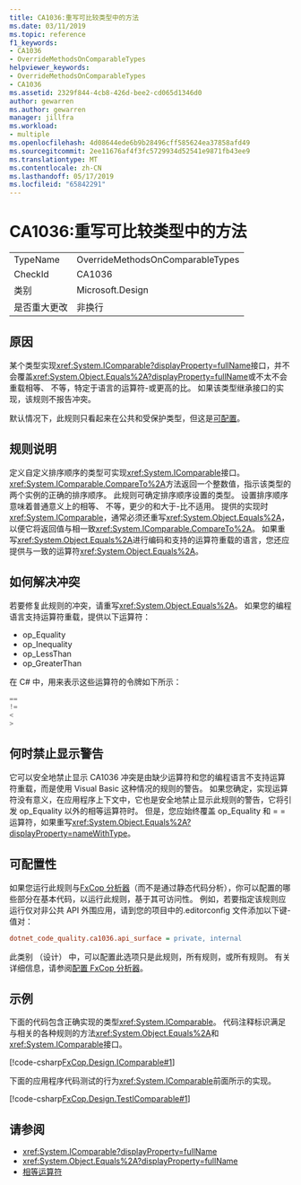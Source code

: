 ```yaml
---
title: CA1036:重写可比较类型中的方法
ms.date: 03/11/2019
ms.topic: reference
f1_keywords:
- CA1036
- OverrideMethodsOnComparableTypes
helpviewer_keywords:
- OverrideMethodsOnComparableTypes
- CA1036
ms.assetid: 2329f844-4cb8-426d-bee2-cd065d1346d0
author: gewarren
ms.author: gewarren
manager: jillfra
ms.workload:
- multiple
ms.openlocfilehash: 4d08644ede6b9b28496cff585624ea37858afd49
ms.sourcegitcommit: 2ee11676af4f3fc5729934d52541e9871fb43ee9
ms.translationtype: MT
ms.contentlocale: zh-CN
ms.lasthandoff: 05/17/2019
ms.locfileid: "65842291"
---
```

# <a name="ca1036-override-methods-on-comparable-types"></a>CA1036:重写可比较类型中的方法

|||
|-|-|
|TypeName|OverrideMethodsOnComparableTypes|
|CheckId|CA1036|
|类别|Microsoft.Design|
|是否重大更改|非换行|

## <a name="cause"></a>原因

某个类型实现<xref:System.IComparable?displayProperty=fullName>接口，并不会覆盖<xref:System.Object.Equals%2A?displayProperty=fullName>或不太不会重载相等、 不等，特定于语言的运算符-或更高的比。 如果该类型继承接口的实现，该规则不报告冲突。

默认情况下，此规则只看起来在公共和受保护类型，但这是[可配置](#configurability)。

## <a name="rule-description"></a>规则说明

定义自定义排序顺序的类型可实现<xref:System.IComparable>接口。 <xref:System.IComparable.CompareTo%2A>方法返回一个整数值，指示该类型的两个实例的正确的排序顺序。 此规则可确定排序顺序设置的类型。 设置排序顺序意味着普通意义上的相等、 不等，更少的和大于-比不适用。 提供的实现时<xref:System.IComparable>，通常必须还重写<xref:System.Object.Equals%2A>，以便它将返回值与相一致<xref:System.IComparable.CompareTo%2A>。 如果重写<xref:System.Object.Equals%2A>进行编码和支持的运算符重载的语言，您还应提供与一致的运算符<xref:System.Object.Equals%2A>。

## <a name="how-to-fix-violations"></a>如何解决冲突

若要修复此规则的冲突，请重写<xref:System.Object.Equals%2A>。 如果您的编程语言支持运算符重载，提供以下运算符：

- op_Equality
- op_Inequality
- op_LessThan
- op_GreaterThan

在 C# 中，用来表示这些运算符的令牌如下所示：

```csharp
==
!=
<
>
```

## <a name="when-to-suppress-warnings"></a>何时禁止显示警告

它可以安全地禁止显示 CA1036 冲突是由缺少运算符和您的编程语言不支持运算符重载，而是使用 Visual Basic 这种情况的规则的警告。 如果您确定，实现运算符没有意义，在应用程序上下文中，它也是安全地禁止显示此规则的警告，它将引发 op_Equality 以外的相等运算符时。 但是，您应始终覆盖 op_Equality 和 = = 运算符，如果重写<xref:System.Object.Equals%2A?displayProperty=nameWithType>。

## <a name="configurability"></a>可配置性

如果您运行此规则与[FxCop 分析器](install-fxcop-analyzers.md)（而不是通过静态代码分析），你可以配置的哪些部分在基本代码，以运行此规则，基于其可访问性。 例如，若要指定该规则应运行仅对非公共 API 外围应用，请到您的项目中的.editorconfig 文件添加以下键-值对：

```ini
dotnet_code_quality.ca1036.api_surface = private, internal
```

此类别 （设计） 中，可以配置此选项只是此规则，所有规则，或所有规则。 有关详细信息，请参阅[配置 FxCop 分析器](configure-fxcop-analyzers.md)。

## <a name="examples"></a>示例

下面的代码包含正确实现的类型<xref:System.IComparable>。 代码注释标识满足与相关的各种规则的方法<xref:System.Object.Equals%2A>和<xref:System.IComparable>接口。

[!code-csharp[FxCop.Design.IComparable#1](../code-quality/codesnippet/CSharp/ca1036-override-methods-on-comparable-types_1.cs)]

下面的应用程序代码测试的行为<xref:System.IComparable>前面所示的实现。

[!code-csharp[FxCop.Design.TestIComparable#1](../code-quality/codesnippet/CSharp/ca1036-override-methods-on-comparable-types_2.cs)]

## <a name="see-also"></a>请参阅

- <xref:System.IComparable?displayProperty=fullName>
- <xref:System.Object.Equals%2A?displayProperty=fullName>
- [相等运算符](/dotnet/standard/design-guidelines/equality-operators)